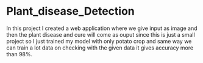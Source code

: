 # Plant_disease_Detection
In this project I created a web application where we give  input as image and then the plant disease and cure will come as ouput since this is just a small project so I just trained my model with only potato crop and same way we can train a lot data on checking with the given data it gives accuracy more than 98%.
